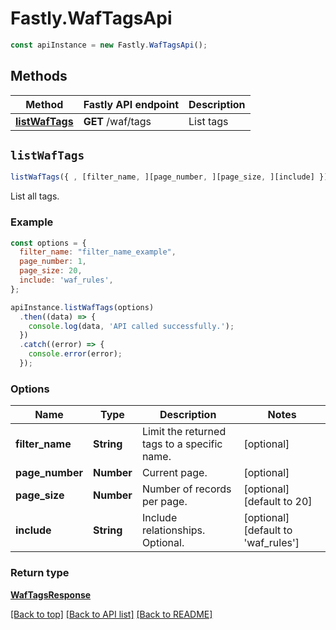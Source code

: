 # Fastly.WafTagsApi


```javascript
const apiInstance = new Fastly.WafTagsApi();
```
## Methods

Method | Fastly API endpoint | Description
------------- | ------------- | -------------
[**listWafTags**](WafTagsApi.md#listWafTags) | **GET** /waf/tags | List tags



## `listWafTags`

```javascript
listWafTags({ , [filter_name, ][page_number, ][page_size, ][include] })
```

List all tags.

### Example

```javascript
const options = {
  filter_name: "filter_name_example",
  page_number: 1,
  page_size: 20,
  include: 'waf_rules',
};

apiInstance.listWafTags(options)
  .then((data) => {
    console.log(data, 'API called successfully.');
  })
  .catch((error) => {
    console.error(error);
  });
```

### Options

Name | Type | Description  | Notes
------------- | ------------- | ------------- | -------------
**filter_name** | **String** | Limit the returned tags to a specific name. | [optional]
**page_number** | **Number** | Current page. | [optional]
**page_size** | **Number** | Number of records per page. | [optional] [default to 20]
**include** | **String** | Include relationships. Optional. | [optional] [default to &#39;waf_rules&#39;]

### Return type

[**WafTagsResponse**](WafTagsResponse.md)


[[Back to top]](#) [[Back to API list]](../../README.md#endpoints)
[[Back to README]](../../README.md)
